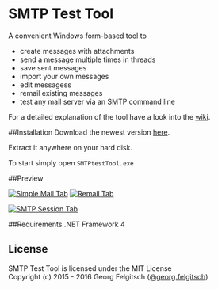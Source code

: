 # SMTP Test Tool

A convenient Windows form-based tool to

- create messages with attachments
- send a message multiple times in threads
- save sent messages
- import your own messages
- edit messagess
- remail existing messages
- test any mail server via an SMTP command line

For a detailed explanation of the tool have a look into the [wiki](https://github.com/georgjf/SMTPtool/wiki).  


##Installation
Download the newest version [here](https://github.com/georgjf/SMTPtool/blob/master/bin/SMTPtool_v4/SMTPtestTool_v4.zip). 

Extract it anywhere on your hard disk.

To start simply open `SMTPtestTool.exe`


##Preview

[![Simple Mail Tab][2]][1] [![Remail Tab][4]][3] 

[![SMTP Session Tab][6]][5]


##Requirements
.NET Framework 4


## License
SMTP Test Tool is licensed under the MIT License  
Copyright (c) 2015 - 2016 Georg Felgitsch ([@georg.felgitsch](https://twitter.com/GeorgFelgitsch))



  [1]: https://raw.githubusercontent.com/georgjf/SMTPtool/master/assets/simpleMailTab.PNG
  [2]: https://raw.githubusercontent.com/georgjf/SMTPtool/master/assets/SimpleMailTab_small.png
  [3]: https://raw.githubusercontent.com/georgjf/SMTPtool/master/assets/remailTab.PNG
  [4]: https://raw.githubusercontent.com/georgjf/SMTPtool/master/assets/remailTab_small.PNG
  [5]: https://raw.githubusercontent.com/georgjf/SMTPtool/master/assets/sessionTab.PNG
  [6]: https://raw.githubusercontent.com/georgjf/SMTPtool/master/assets/sessionTab_small.PNG